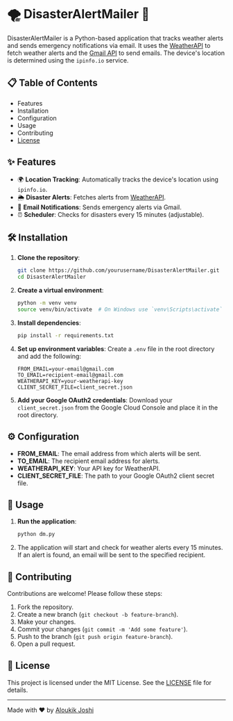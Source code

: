 # 🌪️ DisasterAlertMailer 📧

DisasterAlertMailer is a Python-based application that tracks weather alerts and sends emergency notifications via email. It uses the [WeatherAPI](https://www.weatherapi.com/) to fetch weather alerts and the [Gmail API](https://console.cloud.google.com/apis/library/gmail.googleapis.com) to send emails. The device's location is determined using the `ipinfo.io` service.

## 📋 Table of Contents

- Features
- Installation
- Configuration
- Usage
- Contributing
- [License](LICENSE)

## ✨ Features

- 🌍 **Location Tracking**: Automatically tracks the device's location using `ipinfo.io`.
- 🌦️ **Disaster Alerts**: Fetches alerts from [WeatherAPI](https://www.weatherapi.com/).
- 📧 **Email Notifications**: Sends emergency alerts via Gmail.
- ⏰ **Scheduler**: Checks for disasters every 15 minutes (adjustable).

## 🛠️ Installation

1. **Clone the repository**:
    ```sh
    git clone https://github.com/yourusername/DisasterAlertMailer.git
    cd DisasterAlertMailer
    ```

2. **Create a virtual environment**:
    ```sh
    python -m venv venv
    source venv/bin/activate  # On Windows use `venv\Scripts\activate`
    ```

3. **Install dependencies**:
    ```sh
    pip install -r requirements.txt
    ```

4. **Set up environment variables**:
    Create a `.env` file in the root directory and add the following:
    ```dotenv
    FROM_EMAIL=your-email@gmail.com
    TO_EMAIL=recipient-email@gmail.com
    WEATHERAPI_KEY=your-weatherapi-key
    CLIENT_SECRET_FILE=client_secret.json
    ```

5. **Add your Google OAuth2 credentials**:
    Download your `client_secret.json` from the Google Cloud Console and place it in the root directory.

## ⚙️ Configuration

- **FROM_EMAIL**: The email address from which alerts will be sent.
- **TO_EMAIL**: The recipient email address for alerts.
- **WEATHERAPI_KEY**: Your API key for WeatherAPI.
- **CLIENT_SECRET_FILE**: The path to your Google OAuth2 client secret file.

## 🚀 Usage

1. **Run the application**:
    ```sh
    python dm.py
    ```

2. The application will start and check for weather alerts every 15 minutes. If an alert is found, an email will be sent to the specified recipient.

## 🤝 Contributing

Contributions are welcome! Please follow these steps:

1. Fork the repository.
2. Create a new branch (`git checkout -b feature-branch`).
3. Make your changes.
4. Commit your changes (`git commit -m 'Add some feature'`).
5. Push to the branch (`git push origin feature-branch`).
6. Open a pull request.

## 📄 License

This project is licensed under the MIT License. See the [LICENSE](LICENSE) file for details.

---

Made with ❤️ by [Aloukik Joshi](https://github.com/aloukikjoshi)
